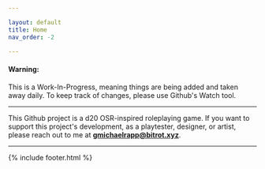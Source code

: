 ```yaml
---

layout: default
title: Home
nav_order: -2

---
```


#### Warning:
This is a Work-In-Progress, meaning things are being added and taken away daily. To keep track of changes, please use Github's Watch tool.

---


This Github project is a d20 OSR-inspired roleplaying game. If you want to support this project's development, as a playtester, designer, or artist, please reach out to me at **gmichaelrapp@bitrot.xyz**.


---

{% include footer.html %}
